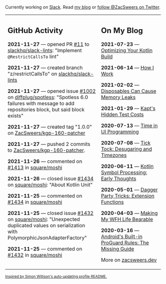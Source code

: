 Currently working on [Slack](https://slack.com/). Read [my blog](https://zacsweers.dev/) or [follow @ZacSweers on Twitter](https://twitter.com/ZacSweers).

<table><tr><td valign="top" width="60%">

## GitHub Activity
<!-- githubActivity starts -->
**2021-11-27** — opened PR [#11](https://api.github.com/repos/slackhq/slack-lints/pulls/11) to [slackhq/slack-lints](https://api.github.com/repos/slackhq/slack-lints): "Implement `@RestrictCallsTo` lint"

**2021-11-27** — created branch "z/restrictCallsTo" on [slackhq/slack-lints](https://api.github.com/repos/slackhq/slack-lints)

**2021-11-27** — opened issue [#1002](https://api.github.com/repos/diffplug/spotless/issues/1002) on [diffplug/spotless](https://api.github.com/repos/diffplug/spotless): "Spotless 6.0 failures with message to add repositories block, but said block exists"

**2021-11-27** — created tag "1.0.0" on [ZacSweers/kgp-160-patcher](https://api.github.com/repos/ZacSweers/kgp-160-patcher)

**2021-11-27** — pushed 2 commits to [ZacSweers/kgp-160-patcher](https://api.github.com/repos/ZacSweers/kgp-160-patcher).

**2021-11-26** — commented on [#1413](https://github.com/square/moshi/issues/1413#issuecomment-980166866) in [square/moshi](https://api.github.com/repos/square/moshi)

**2021-11-26** — closed issue [#1434](https://api.github.com/repos/square/moshi/issues/1434) on [square/moshi](https://api.github.com/repos/square/moshi): "About Kotlin Unit"

**2021-11-25** — commented on [#1434](https://github.com/square/moshi/issues/1434#issuecomment-979632447) in [square/moshi](https://api.github.com/repos/square/moshi)

**2021-11-25** — closed issue [#1432](https://api.github.com/repos/square/moshi/issues/1432) on [square/moshi](https://api.github.com/repos/square/moshi): "Unexpected duplicated values on serialization with PolymorphicJsonAdapterFactory"

**2021-11-25** — commented on [#1432](https://github.com/square/moshi/issues/1432#issuecomment-979469133) in [square/moshi](https://api.github.com/repos/square/moshi)
<!-- githubActivity ends -->
</td><td valign="top" width="40%">

## On My Blog
<!-- blog starts -->
**2021-07-23** — [Optimizing Your Kotlin Build](https://www.zacsweers.dev/optimizing-your-kotlin-build/)

**2021-06-14** — [How I Work](https://www.zacsweers.dev/how-i-work/)

**2021-02-02** — [Disposables Can Cause Memory Leaks](https://www.zacsweers.dev/disposables-can-cause-memory-leaks/)

**2021-01-29** — [Kapt's Hidden Test Costs](https://www.zacsweers.dev/kapts-hidden-test-costs/)

**2020-07-13** — [Time in UI Programming](https://www.zacsweers.dev/time-in-ui/)

**2020-07-08** — [Tick Tock: Desugaring and Timezones](https://www.zacsweers.dev/ticktock-desugaring-timezones/)

**2020-06-11** — [Kotlin Symbol Processing: Early Thoughts](https://www.zacsweers.dev/kotlin-symbol-processor-early-thoughts/)

**2020-05-01** — [Dagger Party Tricks: Extension Functions](https://www.zacsweers.dev/dagger-party-tricks-extension-functions/)

**2020-04-03** — [Making My WFH Life Bearable](https://www.zacsweers.dev/making-wfh-life-bearable/)

**2020-03-16** — [Android's Built-in ProGuard Rules: The Missing Guide](https://www.zacsweers.dev/android-proguard-rules/)
<!-- blog ends -->
More on [zacsweers.dev](https://zacsweers.dev/)
</td></tr></table>

<sub><a href="https://simonwillison.net/2020/Jul/10/self-updating-profile-readme/">Inspired by Simon Willison's auto-updating profile README.</a></sub>